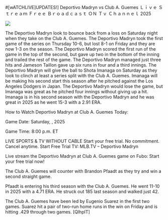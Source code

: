 #[wATCHLIVE]UPDATES!] Deportivo Madryn vs Club A. Guemes Ｌｉｖｅ Ｓｔｒｅａｍ Ｆｒｅｅ Ｂｒｏａｄｃａｓｔ ＯＮ Ｔｖ Ｃｈａｎｎｅｌ  2025  
  
  
[![](https://i.imgur.com/qSNzIqt.png)](https://movie.rssnews.media/eUebCCLqQ.php)  
  
The Deportivo Madryn look to bounce back from a loss on Saturday night when they take on the Club A. Guemes. The Deportivo Madryn took the first game of the series on Thursday 10-6, but lost 8-1 on Friday and they are now 1-3 on the season. The Deportivo Madryn scored the first run of the game in the top of the second, but gave up two in the bottom of the inning and trailed the rest of the game. The Deportivo Madryn managed just three hits and Jameson Taillon gave up six runs in four and a third innings. The Deportivo Madryn will give the ball to Shota Imanaga on Saturday as they look to clinch at least a series split with the Club A. Guemes. Imanaga will be making his second start this season after he pitched against the Los Angeles Dodgers in Japan. The Deportivo Madryn would lose the game, but Imanaga was great as he pitched four innings without giving up a hit. Imanaga is in his second season with the Deportivo Madryn and he was great in 2025 as he went 15-3 with a 2.91 ERA.

How to Watch Deportivo Madryn at Club A. Guemes Today:

Game Date: Saturday, , 2025

Game Time: 8:00 p.m. ET

LIVE SPORTS & TV WITHOUT CABLE
Start your free trial. No commitment. Cancel anytime.
Start Free Trial
TV: MLB.TV – Deportivo Madryn

Live stream the Deportivo Madryn at Club A. Guemes game on Fubo: Start your free trial now!

The Club A. Guemes will counter with Brandon Pfaadt as they try and win a second straight game.

Pfaadt is entering his third season with the Club A. Guemes. He went 11-10 in 2025 with a 4.71 ERA. He struck out 185 last season and walked just 42.

The Club A. Guemes have been led by Eugenio Suarez in the first two games. Suarez hit a pair of two-run home runs in the win on Friday and is hitting .429 through two games. [QlhpIT]